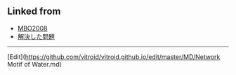 ## Linked from

* [MBO2008](MBO2008.md)
* [解決した問題](解決した問題.md)


----
[Edit](https://github.com/vitroid/vitroid.github.io/edit/master/MD/Network Motif of Water.md)
